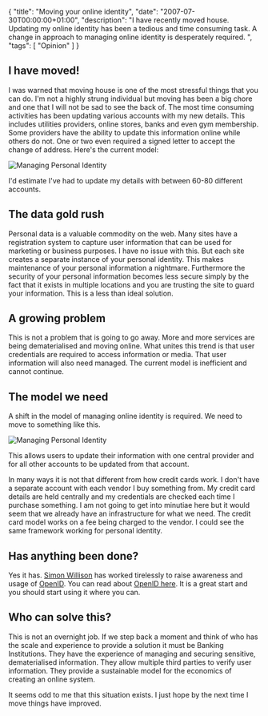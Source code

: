 {
  "title": "Moving your online identity",
  "date": "2007-07-30T00:00:00+01:00",
  "description": "I have recently moved house. Updating my online identity has been a tedious and time consuming task. A change in approach to managing online identity is desperately required. ",
  "tags": [
    "Opinion"
  ]
}

## I have moved!

I was warned that moving house is one of the most stressful things that you can do. I'm not a highly strung individual but moving has been a big chore and one that I will not be sad to see the back of. The most time consuming activities has been updating various accounts with my new details. This includes utilities providers, online stores, banks and even gym membership. Some providers have the ability to update this information online while others do not. One or two even required a signed letter to accept the change of address. Here's the current model: 

![Managing Personal Identity][1] 

I'd estimate I've had to update my details with between 60-80 different accounts.

## The data gold rush

Personal data is a valuable commodity on the web. Many sites have a registration system to capture user information that can be used for marketing or business purposes. I have no issue with this. But each site creates a separate instance of your personal identity. This makes maintenance of your personal information a nightmare. Furthermore the security of your personal information becomes less secure simply by the fact that it exists in multiple locations and you are trusting the site to guard your information. This is a less than ideal solution.

## A growing problem

This is not a problem that is going to go away. More and more services are being dematerialised and moving online. What unites this trend is that user credentials are required to access information or media. That user information will also need managed. The current model is inefficient and cannot continue.

## The model we need

A shift in the model of managing online identity is required. We need to move to something like this. 

![Managing Personal Identity][2] 

This allows users to update their information with one central provider and for all other accounts to be updated from that account.

In many ways it is not that different from how credit cards work. I don't have a separate account with each vendor I buy something from. My credit card details are held centrally and my credentials are checked each time I purchase something. I am not going to get into minutiae here but it would seem that we already have an infrastructure for what we need. The credit card model works on a fee being charged to the vendor. I could see the same framework working for personal identity.

## Has anything been done?

Yes it has. [Simon Willison][3] has worked tirelessly to raise awareness and usage of [OpenID][4]. You can read about [OpenID here][4]. It is a great start and you should start using it where you can.

## Who can solve this?

This is not an overnight job. If we step back a moment and think of who has the scale and experience to provide a solution it must be Banking Institutions. They have the experience of managing and securing sensitive, dematerialised information. They allow multiple third parties to verify user information. They provide a sustainable model for the economics of creating an online system.

It seems odd to me that this situation exists. I just hope by the next time I move things have improved.

 [1]: /images/articles/identity.png 
 [2]: /images/articles/indentity_new.png 
 [3]: http://simonwillison.net/
 [4]: http://openid.net/

